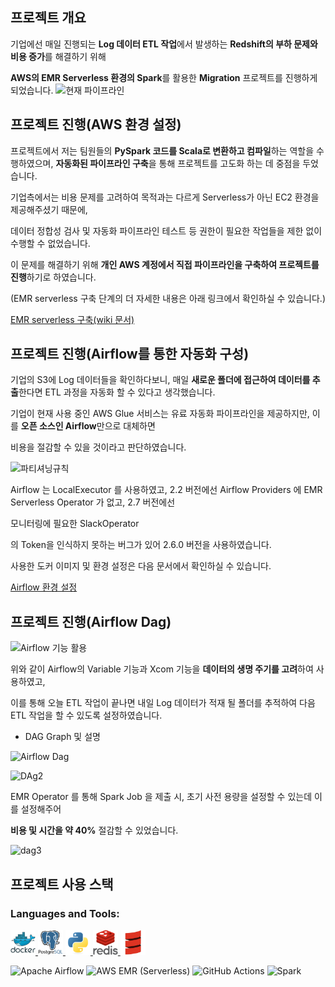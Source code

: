 ## 프로젝트 개요

기업에선 매일 진행되는 **Log 데이터 ETL 작업**에서 발생하는 **Redshift의 부하 문제와 비용 증가**를 해결하기 위해


**AWS의 EMR Serverless 환경의 Spark**를 활용한 **Migration** 프로젝트를 진행하게 되었습니다.
![현재 파이프라인](https://github.com/hctaehoon/emrserverless-etl-cicd-pipeline/assets/113021892/8183583c-6c6f-4d18-83ed-d45af8db8618)


## 프로젝트 진행(AWS 환경 설정)
프로젝트에서 저는 팀원들의 **PySpark 코드를 Scala로 변환하고 컴파일**하는 역할을 수행하였으며, **자동화된 파이프라인 구축**을 통해 프로젝트를 고도화 하는 데 중점을 두었습니다.

기업측에서는 비용 문제를 고려하여 목적과는 다르게 Serverless가 아닌 EC2 환경을 제공해주셨기 때문에, 

데이터 정합성 검사 및 자동화 파이프라인 테스트 등 권한이 필요한 작업들을 제한 없이 수행할 수 없었습니다.

이 문제를 해결하기 위해 **개인 AWS 계정에서 직접 파이프라인을 구축하여 프로젝트를  진행**하기로 하였습니다. 

(EMR serverless 구축 단계의 더 자세한 내용은 아래 링크에서 확인하실 수 있습니다.)

[EMR serverless 구축(wiki 문서)](https://github.com/hctaehoon/emrserverless-etl-cicd-pipeline/wiki/Airflow-CICD-%ED%8C%8C%EC%9D%B4%ED%94%84%EB%9D%BC%EC%9D%B8#emr-serverless-operator-%EB%A5%BC-%ED%86%B5%ED%95%9C-spark-job-%EC%9E%90%EB%8F%99%ED%99%94-%EA%B3%BC%EC%A0%95)


## 프로젝트 진행(Airflow를 통한 자동화 구성)

기업의 S3에 Log 데이터들을 확인하다보니, 매일 **새로운 폴더에 접근하여 데이터를 추출**한다면 ETL 과정을 자동화 할 수 있다고 생각했습니다.

기업이 현재 사용 중인 AWS Glue 서비스는 유료 자동화 파이프라인을 제공하지만, 이를 **오픈 소스인 Airflow**만으로 대체하면

비용을 절감할 수 있을 것이라고 판단하였습니다.

![파티셔닝규칙](https://github.com/hctaehoon/emrserverless-etl-cicd-pipeline/assets/113021892/2c5673e1-3f59-459f-8514-55d5c073e8e6)

Airflow 는 LocalExecutor 를 사용하였고, 2.2 버전에선 Airflow Providers 에 EMR Serverless Operator 가 없고, 2.7 버전에선 

모니터링에 필요한 SlackOperator 

의 Token을 인식하지 못하는 버그가 있어 2.6.0 버전을 사용하였습니다. 

사용한 도커 이미지 및 환경 설정은 다음 문서에서 확인하실 수 있습니다.

[Airflow 환경 설정](https://github.com/hctaehoon/emrserverless-etl-cicd-pipeline/wiki/Airflow-CICD-%ED%8C%8C%EC%9D%B4%ED%94%84%EB%9D%BC%EC%9D%B8#3-airflowawss3hook)


## 프로젝트 진행(Airflow Dag)

![Airflow 기능 활용](https://github.com/hctaehoon/emrserverless-etl-cicd-pipeline/assets/113021892/d47945e5-86ff-4de5-aa72-fc302ccd49a0)

위와 같이 Airflow의 Variable 기능과 Xcom 기능을 **데이터의 생명 주기를 고려**하여 사용하였고, 

이를 통해 오늘 ETL 작업이 끝나면 내일 Log 데이터가 적재 될 폴더를 추적하여 다음 ETL 작업을 할 수 있도록 설정하였습니다.

* DAG Graph 및 설명 

![Airflow Dag](https://github.com/hctaehoon/emrserverless-etl-cicd-pipeline/assets/113021892/0980d126-91fd-4785-a3f2-e7be3918677c)

![DAg2](https://github.com/hctaehoon/emrserverless-etl-cicd-pipeline/assets/113021892/4ec5dbcd-d96b-4d58-b136-8d330380d15c)

EMR Operator 를 통해 Spark Job 을 제출 시, 초기 사전 용량을 설정할 수 있는데 이를 설정해주어 

**비용 및 시간을 약 40%** 절감할 수 있었습니다.

![dag3](https://github.com/hctaehoon/emrserverless-etl-cicd-pipeline/assets/113021892/4c875f98-4c09-4f2a-85d2-be5f9fe34849)


## 프로젝트 사용 스택

<h3 align="left">Languages and Tools:</h3>
<p align="left"> <a href="https://www.docker.com/" target="_blank" rel="noreferrer"> <img src="https://raw.githubusercontent.com/devicons/devicon/master/icons/docker/docker-original-wordmark.svg" alt="docker" width="40" height="40"/> </a> <a href="https://www.postgresql.org" target="_blank" rel="noreferrer"> <img src="https://raw.githubusercontent.com/devicons/devicon/master/icons/postgresql/postgresql-original-wordmark.svg" alt="postgresql" width="40" height="40"/> </a> <a href="https://www.python.org" target="_blank" rel="noreferrer"> <img src="https://raw.githubusercontent.com/devicons/devicon/master/icons/python/python-original.svg" alt="python" width="40" height="40"/> </a> <a href="https://redis.io" target="_blank" rel="noreferrer"> <img src="https://raw.githubusercontent.com/devicons/devicon/master/icons/redis/redis-original-wordmark.svg" alt="redis" width="40" height="40"/> </a> <a href="https://www.scala-lang.org" target="_blank" rel="noreferrer"> <img src="https://raw.githubusercontent.com/devicons/devicon/master/icons/scala/scala-original.svg" alt="scala" width="40" height="40"/> 
</a> </p>

![Apache Airflow](https://img.shields.io/badge/Airflow-blue) 
![AWS EMR (Serverless)](https://img.shields.io/badge/AWS_EMR(serverless)-yellow)
![GitHub Actions](https://img.shields.io/badge/GithubAction-black)
![Spark](https://img.shields.io/badge/Spark-green)

